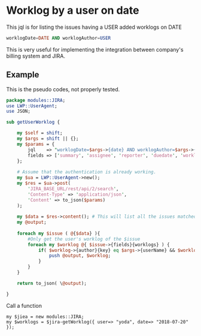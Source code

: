 # Worklog by a user on date
This jql is for listing the issues having a USER added worklogs on DATE

```sql
worklogDate=DATE AND worklogAuthor=USER
```
This is very useful for implementing the integration between company's billing system and JIRA.

## Example
This is the pseudo codes, not properly tested.

```perl
package modules::JIRA;
use LWP::UserAgent;
use JSON;

sub getUserWorklog {

    my $self = shift;
    my $args = shift || {};
    my $params = {
        jql    => "worklogDate=$args->{date} AND worklogAuthor=$args->{userName}",
        fields => ['summary', 'assignee', 'reporter', 'duedate', 'worklog', 'created']
    };
    
    # Assume that the authentication is already working.
    my $ua = LWP::UserAgent->new();  
    my $res = $ua->post(
        'JIRA_BASE_URL/rest/api/2/search',
        'Content-Type' => 'application/json',
        'Content' => to_json($params)
    );
    
    my $data = $res->content(); # This will list all the issues matched with the jql
    my @output;
    
    foreach my $issue ( @{$data} ){    
        #Only get the user's worklog of the $issue
        foreach my $worklog @{ $issue->{fields}{worklogs} ) {
            if( $worklog->{author}{key} eq $args->{userName} && $worklog->{started} eq $args->{date} ) {
                push @output, $worklog;
            }
        }
    }

    return to_json( \@output);

}

```
Call a function
```
my $jiea = new modules::JIRA;
my $worklogs = $jira-getWorklog({ user=> "yoda", date=> "2018-07-20" });
```
